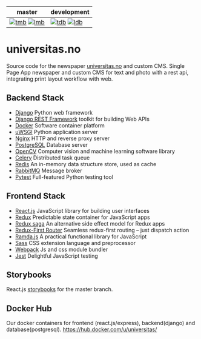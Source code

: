| master | development |
| --- | --- |
| [![tmb]][travis] [![lmb]][landscapeM] | [![tdb]][travis] [![ldb]][landscapeD] |

# universitas.no
Source code for the newspaper [universitas.no][universitas] and custom CMS.
Single Page App newspaper and custom CMS for text and photo with a rest api,
integrating print layout workflow with web.

## Backend Stack
- [Django](https://www.djangoproject.com/) Python web framework
- [Django REST Framework](http://www.django-rest-framework.org/) toolkit for building Web APIs
- [Docker](https://www.docker.com/) Software container platform
- [uWSGI](https://uwsgi-docs.readthedocs.io/) Python application server
- [Nginx](http://nginx.org) HTTP and reverse proxy server
- [PostgreSQL](http://www.postgresql.org) Database server
- [OpenCV](http://opencv.org) Computer vision and machine learning software library
- [Celery](http://www.celeryproject.org/) Distributed task queue
- [Redis](http://redis.io) An in-memory data structure store, used as cache
- [RabbitMQ](https://www.rabbitmq.com/) Message broker
- [Pytest](https://docs.pytest.org/en/latest/index.html) Full-featured Python testing tool 

## Frontend Stack
- [React.js](https://reactjs.org/) JavaScript library for building user interfaces
- [Redux](https://redux.js.org/) Predictable state container for JavaScript apps
- [Redux saga](https://redux-saga.js.org/) An alternative side effect model for Redux apps 
- [Redux-First Router](https://github.com/faceyspacey/redux-first-router) Seamless redux-first routing – just dispatch action 
- [Ramda.js](http://ramdajs.com/) A practical functional library for JavaScript
- [Sass](http://sass-lang.com/) CSS extension language and preprocessor
- [Webpack](https://webpack.js.org/) Js and css module bundler
- [Jest](https://jestjs.io/) Delightful JavaScript testing

## Storybooks
React.js [storybooks](https://universitas.github.io/universitas.no/) for the master branch.

## Docker Hub
Our docker containers for frontend (react.js/express), backend(django) and database(postgresql).
https://hub.docker.com/u/universitas/ 

[tmb]:https://travis-ci.org/universitas/universitas.no.svg?branch=master
[tdb]:https://travis-ci.org/universitas/universitas.no.svg?branch=develop
[travis]:https://travis-ci.org/universitas/universitas.no
[lmb]:https://landscape.io/github/universitas/universitas.no/master/landscape.svg?style=flat
[ldb]:https://landscape.io/github/universitas/universitas.no/develop/landscape.svg?style=flat
[landscapeM]:https://landscape.io/github/universitas/universitas.no/master
[landscapeD]:https://landscape.io/github/universitas/universitas.no/develop
[universitas]:http://universitas.no
